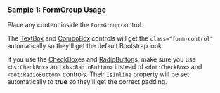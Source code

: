 ### Sample 1: FormGroup Usage

Place any content inside the `FormGroup` control. 

The [TextBox](/docs/controls/builtin/TextBox/{branch}) and [ComboBox](/docs/controls/builtin/ComboBox/{branch}) controls will get the `class="form-control"` automatically 
so they'll get the default Bootstrap look.

If you use the [CheckBox](/docs/controls/bootstrap/CheckBox/{branch})es and [RadioButton](/docs/controls/bootstrap/RadioButton/{branch})s, make sure you use `<bs:CheckBox>` and `<bs:RadioButton>`
instead of `<dot:CheckBox>` and `<dot:RadioButton>` controls. Their `IsInline` property will be set automatically to **true** so they'll get the correct padding.